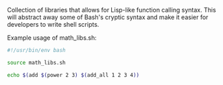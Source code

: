 Collection of libraries that allows for Lisp-like function calling syntax. This will abstract away some of Bash's cryptic syntax and make it easier for developers to write shell scripts.

Example usage of math_libs.sh:

```bash
#!/usr/bin/env bash

source math_libs.sh

echo $(add $(power 2 3) $(add_all 1 2 3 4))
```
